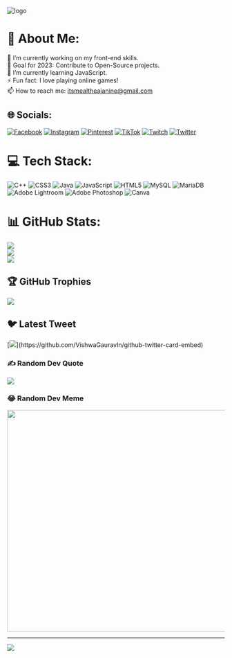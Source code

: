 ![logo](https://github.com/Algessi/Algessi/blob/main/Banner-GitHub.png)
# 💫 About Me:
🔭 I’m currently working on my front-end skills.<br>👯 Goal for 2023: Contribute to Open-Source projects.<br>🌱 I’m currently learning JavaScript.<br>⚡ Fun fact: I love playing online games!<br>📫 How to reach me: itsmealtheajanine@gmail.com<br>


## 🌐 Socials:
[![Facebook](https://img.shields.io/badge/Facebook-%231877F2.svg?logo=Facebook&logoColor=white)](https://facebook.com/itsajiii) [![Instagram](https://img.shields.io/badge/Instagram-%23E4405F.svg?logo=Instagram&logoColor=white)](https://instagram.com/itsaltheajanine) [![Pinterest](https://img.shields.io/badge/Pinterest-%23E60023.svg?logo=Pinterest&logoColor=white)](https://pinterest.com/Algessi16) [![TikTok](https://img.shields.io/badge/TikTok-%23000000.svg?logo=TikTok&logoColor=white)](https://tiktok.com/@algessi_) [![Twitch](https://img.shields.io/badge/Twitch-%239146FF.svg?logo=Twitch&logoColor=white)](https://twitch.tv/algessi) [![Twitter](https://img.shields.io/badge/Twitter-%231DA1F2.svg?logo=Twitter&logoColor=white)](https://twitter.com/Algessi_) 

# 💻 Tech Stack:
![C++](https://img.shields.io/badge/c++-%2300599C.svg?style=flat-square&logo=c%2B%2B&logoColor=white) ![CSS3](https://img.shields.io/badge/css3-%231572B6.svg?style=flat-square&logo=css3&logoColor=white) ![Java](https://img.shields.io/badge/java-%23ED8B00.svg?style=flat-square&logo=java&logoColor=white) ![JavaScript](https://img.shields.io/badge/javascript-%23323330.svg?style=flat-square&logo=javascript&logoColor=%23F7DF1E) ![HTML5](https://img.shields.io/badge/html5-%23E34F26.svg?style=flat-square&logo=html5&logoColor=white) ![MySQL](https://img.shields.io/badge/mysql-%2300f.svg?style=flat-square&logo=mysql&logoColor=white) ![MariaDB](https://img.shields.io/badge/MariaDB-003545?style=flat-square&logo=mariadb&logoColor=white) ![Adobe Lightroom](https://img.shields.io/badge/Adobe%20Lightroom-31A8FF.svg?style=flat-square&logo=Adobe%20Lightroom&logoColor=white) ![Adobe Photoshop](https://img.shields.io/badge/adobephotoshop-%2331A8FF.svg?style=flat-square&logo=adobephotoshop&logoColor=white) ![Canva](https://img.shields.io/badge/Canva-%2300C4CC.svg?style=flat-square&logo=Canva&logoColor=white)
# 📊 GitHub Stats:
![](https://github-readme-stats.vercel.app/api?username=algessi&theme=omni&hide_border=false&include_all_commits=true&count_private=true)<br/>
![](https://github-readme-streak-stats.herokuapp.com/?user=algessi&theme=omni&hide_border=false)<br/>
![](https://github-readme-stats.vercel.app/api/top-langs/?username=algessi&theme=omni&hide_border=false&include_all_commits=true&count_private=true&layout=compact)

## 🏆 GitHub Trophies
![](https://github-profile-trophy.vercel.app/?username=algessi&theme=tokyonight&no-frame=true&no-bg=true&margin-w=4)

## 🐦 Latest Tweet
[![](https://gtce.itsvg.in/api?username=Algessi_)](https://github.com/VishwaGauravIn/github-twitter-card-embed)

### ✍️ Random Dev Quote
![](https://quotes-github-readme.vercel.app/api?type=horizontal&theme=radical)

### 😂 Random Dev Meme
<img src="https://random-memer.herokuapp.com/" width="512px"/>

---
[![](https://visitcount.itsvg.in/api?id=algessi&icon=0&color=6)](https://visitcount.itsvg.in)

<!-- Proudly created with GPRM ( https://gprm.itsvg.in ) -->
